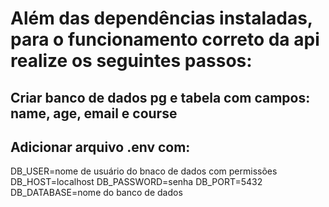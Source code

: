 # Além das dependências instaladas, para o funcionamento correto da api realize os seguintes passos:

## Criar banco de dados pg e tabela com campos: name, age, email e course

## Adicionar arquivo .env com:

DB_USER=nome de usuário do bnaco de dados com permissões
DB_HOST=localhost
DB_PASSWORD=senha
DB_PORT=5432
DB_DATABASE=nome do banco de dados


